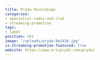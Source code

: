 ```yaml
---
title: Pryda Recordings
categories:
- specialist-radio-and-club
- streaming-promotion
tags:
- label
position: 241
image: "/uploads/pryda-0e2416.jpg"
is-streaming-promotion-featured: true
website: https://www.ericprydz.com/pryda/
---
```


